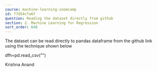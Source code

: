 ```yaml
---
course: machine-learning-zoomcamp
id: f7d54cfa6f
question: Reading the dataset directly from github
section: 2. Machine Learning for Regression
sort_order: 640
---
```


The dataset can be read directly to pandas dataframe from the github link using the technique shown below

dfh=pd.read_csv("")

Krishna Anand

